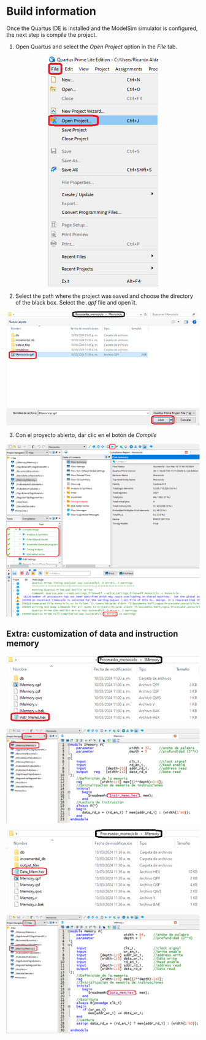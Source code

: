 # Build information
Once the Quartus IDE is installed and the ModelSim simulator is configured, the next step is compile the project.

1. Open Quartus and select the *Open Project* option in the *File* tab.

<p align="center">
  <img src="/assets/images/build1.png" alt="Building project - step 1" title="Building project - step 1">
</p>

2. Select the path where the project was saved and choose the directory of the black box. Select the *.qpf* file and open it.

<p align="center">
  <img src="/assets/images/build2.png" alt="Building project - step 2" title="Building project - step 2">
</p>

3. Con el proyecto abierto, dar clic en el botón de *Compile*

<p align="center">
  <img src="/assets/images/build7.png" alt="Building project - step 3" title="Building project - step 3">
</p>

## Extra: customization of data and instruction memory

<p align="center">
  <img src="/assets/images/build3.png" alt="Building project - step 3" title="Building project - step 3">
</p>

<p align="center">
  <img src="/assets/images/build4.png" alt="Building project - step 4" title="Building project - step 4">
</p>

<p align="center">
  <img src="/assets/images/build5.png" alt="Building project - step 5" title="Building project - step 5">
</p>

<p align="center">
  <img src="/assets/images/build6.png" alt="Building project - step 6" title="Building project - step 6">
</p>


